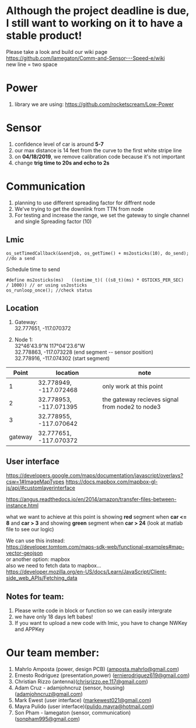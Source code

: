 # Although the project deadline is due, I still want to working on it to have a stable product!
Please take a look and build our wiki page https://github.com/lamegaton/Comm-and-Sensor---Speed-e/wiki  
new line = two space 

# Power
1. library we are using: https://github.com/rocketscream/Low-Power


# Sensor
1. confidence level of car is around **5-7**
2. our max distance is 14 feet from the curve to the first white stripe line
3. on **04/18/2019**, we remove calibration code because it's not important
4. change **trig time to 20s and echo to 2s**


# Communication
1. planning to use different spreading factor for diffrent node
2. We've trying to get the downlink from TTN from node 
3. For testing and increase the range, we set the gateway to single channel and single Spreading factor (10)
## Lmic
`os_setTimedCallback(&sendjob, os_getTime() + ms2osticks(10), do_send);  //do a send`  
  
Schedule time to send  
  
`#define ms2osticks(ms)   ((ostime_t)( ((s8_t)(ms) * OSTICKS_PER_SEC)    / 1000)) // or using us2osticks`  
`os_runloop_once(); //check status `


## Location
1. Gateway:  
32.777651, -117.070372  

2. Node 1:   
32°46'43.9"N 117°04'23.6"W  
32.778863, -117.073228 (end segment -- sensor position)  
32.778916, -117.074302 (start segment)  

|Point |	location |	note
|---|---|---|
|1	|32.778949, -117.072468	|only work at this point
|2	|32.778953, -117.071395	|the gateway recieves signal from node2 to node3
|3	|32.778955, -117.070642	|
|gateway|	32.777651, -117.070372|	


## User interface
https://developers.google.com/maps/documentation/javascript/overlays?csw=1#ImageMapTypes
https://docs.mapbox.com/mapbox-gl-js/api/#customlayerinterface  

https://angus.readthedocs.io/en/2014/amazon/transfer-files-between-instance.html  
  
what we want to achieve at this point is showing **red** segment when **car <= 8** and **car > 3**
and showing **green** segment when **car > 24** (look at matlab file to see our logic)

We can use this instead:  
https://developer.tomtom.com/maps-sdk-web/functional-examples#map-vector-geojson  
or another option: mapbox  
also we need to fetch data to mapbox...  
https://developer.mozilla.org/en-US/docs/Learn/JavaScript/Client-side_web_APIs/Fetching_data


## Notes for team:
1. Please write code in block or function so we can easily intergrate
2. we have only 18 days left babes!
3. If you want to upload a new code with lmic, you have to change NWKey and APPKey

# Our team member:  
1. Mahrlo Amposta (power, design PCB) (amposta.mahrlo@gmail.com)
2. Ernesto Rodriguez (presentation,power) (ernierodriguez619@gmail.com)
3. Christian Rizzo (antenna)(chrisrizzo.ee.117@gmail.com)
4. Adam Cruz - adamjohncruz (sensor, housing) (adamjohncruz@gmail.com)
5. Mark Ewest (user interface) (markewest021@gmail.com)
6. Mayra Pulido  (user interface)(pulido.mayra@hotmail.com)
7. Son Pham - lamegaton (sensor, communication) (sonpham995@gmail.com)
